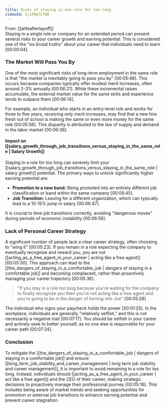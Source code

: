 ```yaml
---
title: Risks of staying in one role for too long
videoId: VjiFWg7Lf88
---
```


From: [[alifeafterlayoff]] <br/> 
Staying in a single role or company for an extended period can present several risks to your career growth and earning potential. This is considered one of the "six brutal truths" about your career that individuals need to learn <a class="yt-timestamp" data-t="00:00:04">[00:00:04]</a>.

### The Market Will Pass You By

One of the most significant risks of long-term employment in the same role is that "the market is inevitably going to pass you by" <a class="yt-timestamp" data-t="00:05:48">[00:05:48]</a>. This occurs because companies typically offer modest merit increases, often around 2-3% annually <a class="yt-timestamp" data-t="00:06:21">[00:06:21]</a>. While these incremental raises accumulate, the external market value for the same skills and experience tends to outpace them <a class="yt-timestamp" data-t="00:06:14">[00:06:14]</a>.

For example, an individual who starts in an entry-level role and works for three to five years, receiving only merit increases, may find that a new hire fresh out of school is making the same or even more money for the same role <a class="yt-timestamp" data-t="00:05:56">[00:05:56]</a>. This disparity is attributed to the law of supply and demand in the labor market <a class="yt-timestamp" data-t="00:06:36">[00:06:36]</a>.

#### Impact on [[salary_growth_through_job_transitions_versus_staying_in_the_same_role | Salary Growth]]

Staying in a role for too long can severely limit your [[salary_growth_through_job_transitions_versus_staying_in_the_same_role | salary growth]] potential. The primary ways to unlock significantly higher earning potential are:
*   **Promotion to a new band:** Being promoted into an entirely different job classification or band within the same company <a class="yt-timestamp" data-t="00:06:45">[00:06:45]</a>.
*   **Job Transition:** Leaving for a different organization, which can typically lead to a 10-15% jump in salary <a class="yt-timestamp" data-t="00:06:47">[00:06:47]</a>.

It is crucial to time job transitions correctly, avoiding "dangerous moves" during periods of economic instability <a class="yt-timestamp" data-t="00:06:56">[00:06:56]</a>.

### Lack of Personal Career Strategy

A significant number of people lack a clear career strategy, often choosing to "wing it" <a class="yt-timestamp" data-t="00:05:23">[00:05:23]</a>. If you remain in a role expecting the company to eventually recognize and reward you, you are not [[acting_as_a_free_agent_in_your_career | acting like a free agent]] <a class="yt-timestamp" data-t="00:05:30">[00:05:30]</a>. This approach can lead to the [[the_dangers_of_staying_in_a_comfortable_job | dangers of staying in a comfortable job]] and becoming complacent, rather than proactively managing your career trajectory <a class="yt-timestamp" data-t="00:05:36">[00:05:36]</a>.

> "If you stay in a role too long because you're waiting for the company to finally recognize you then you're not acting like a free agent and you're going to be in the danger of turning into Joe" <a class="yt-timestamp" data-t="00:05:28">[00:05:28]</a>

The individual who signs your paycheck holds the power <a class="yt-timestamp" data-t="00:01:25">[00:01:25]</a>. In the workplace, individuals are generally "relatively selfish," and this is not necessarily a negative trait <a class="yt-timestamp" data-t="00:07:17">[00:07:17]</a>. You should be selfish in your career and actively seek to better yourself, as no one else is responsible for your career path <a class="yt-timestamp" data-t="00:07:24">[00:07:24]</a>.

### Conclusion

To mitigate the [[the_dangers_of_staying_in_a_comfortable_job | dangers of staying in a comfortable job]] and ensure [[long_term_job_stability_and_career_management | long term job stability and career management]], it is important to avoid remaining in a role for too long. Instead, individuals should [[acting_as_a_free_agent_in_your_career | act like a free agent]] and the CEO of their career, making strategic decisions to proactively manage their professional journey <a class="yt-timestamp" data-t="00:05:16">[00:05:16]</a>. This includes being aware of market trends and seeking opportunities for promotion or external job transitions to enhance earning potential and prevent career stagnation.
